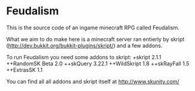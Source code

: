 Feudalism
=========

This is the source code of an ingame minecraft RPG called Feudalism. 

What we aim to do make here is a minecraft server ran entierly by skript (http://dev.bukkit.org/bukkit-plugins/skript/) and a few addons.

To run Feudalism you need some addons to skript:
+skript 2.1.1
++RandomSK Beta 2.0
++skQuery 3.22.1
++WildSkript 1.8
++skRayFall 1.5
++ExtrasSK 1.1

You can find all all addons and skript itself at http://www.skunity.com/